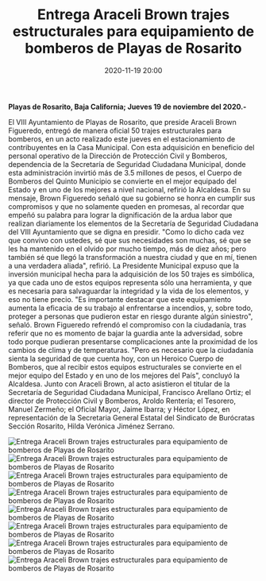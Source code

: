 ﻿---
layout: blog
title:  "Entrega Araceli Brown trajes estructurales para equipamiento de bomberos de Playas de Rosarito"
date:   2020-11-19 20:00
categories: rosarito
permalink: /:categories/:title:output_ext
image: /img/cnr/entrega-araceli-brown-trajes-estructurales-para-equipamiento.jpg
alt : "Entrega Araceli Brown trajes estructurales para equipamiento de bomberos de Playas de Rosarito"
autor: "CNR Noticias - Canal 73"
---


**Playas de Rosarito, Baja California;  Jueves 19 de noviembre del 2020.-**


El VIII Ayuntamiento de Playas de Rosarito, que preside Araceli Brown Figueredo, entregó de manera oficial 50 trajes estructurales para bomberos, en un acto realizado este jueves en el estacionamiento de contribuyentes en la Casa Municipal.
Con esta adquisición en beneficio del personal operativo de la Dirección de Protección Civil y Bomberos, dependencia de la Secretaría de Seguridad Ciudadana Municipal, donde esta administración invirtió más de 3.5 millones de pesos, el Cuerpo de Bomberos del Quinto Municipio se convierte en el mejor equipado del Estado y en uno de los mejores a nivel nacional, refirió la Alcaldesa.
En su mensaje, Brown Figueredo señaló que su gobierno se honra en cumplir sus compromisos y que no solamente queden en promesas, al recordar que empeñó su palabra para lograr la dignificación de la ardua labor que realizan diariamente los elementos de la Secretaría de Seguridad Ciudadana del VIII Ayuntamiento que se digna en presidir.
"Como lo dicho cada vez que convivo con ustedes, sé que sus necesidades son muchas, sé que se les ha mantenido en el olvido por mucho tiempo, más de diez años; pero también sé que llegó la  transformación a nuestra ciudad y que en mí, tienen a una verdadera aliada", refirió.
La Presidente Municipal expuso que la inversión municipal hecha para la adquisición de los 50 trajes es simbólica, ya que cada uno de estos equipos representa sólo una herramienta, y que es necesaria para salvaguardar la integridad y la vida de los elementos, y eso no tiene precio.
"Es importante destacar que este equipamiento aumenta la eficacia de su trabajo al enfrentarse a incendios, y, sobre todo, proteger a personas que pudieron estar en riesgo durante algún siniestro", señaló.
Brown Figueredo refrendó el compromiso con la ciudadanía, tras referir que no es momento de bajar la guardia ante la adversidad, sobre todo porque pudieran presentarse complicaciones ante la proximidad de los cambios de clima y de temperaturas.
"Pero es necesario que la ciudadanía sienta la seguridad de que cuenta hoy, con un Heroico Cuerpo de Bomberos, que al recibir estos equipos estructurales se convierte en el mejor equipo del Estado y en uno de los mejores del País", concluyó la Alcaldesa.
Junto con Araceli Brown, al acto asistieron el titular de la Secretaría de Seguridad Ciudadana Municipal, Francisco Arellano Ortiz; el director de Protección Civil y Bomberos, Aroldo Rentería; el Tesorero, Manuel Zermeño; el Oficial Mayor, Jaime Ibarra; y Héctor López, en representación de la Secretaria General Estatal del Sindicato de Burócratas Sección Rosarito,  Hilda Verónica Jiménez Serrano.

<div id="carouselExampleSlidesOnly" class="carousel slide" data-ride="carousel">
  <div class="carousel-inner">
    <div class="carousel-item active">
       <img class="d-block w-100" src="/img/cnr/entrega-araceli-brown-trajes-estructurales-para-equipamiento.jpg" loading="lazy"  alt="Entrega Araceli Brown trajes estructurales para equipamiento de bomberos de Playas de Rosarito">
    </div>
    <div class="carousel-item">
       <img class="d-block w-100" src="/img/cnr/entrega-araceli-brown-trajes-estructurales-para-equipamiento-2.jpg" loading="lazy"  alt="Entrega Araceli Brown trajes estructurales para equipamiento de bomberos de Playas de Rosarito">
    </div>    
    <div class="carousel-item">
       <img class="d-block w-100" src="/img/cnr/entrega-araceli-brown-trajes-estructurales-para-equipamiento-3.jpg" loading="lazy"  alt="Entrega Araceli Brown trajes estructurales para equipamiento de bomberos de Playas de Rosarito">
    </div> 
    <div class="carousel-item">
       <img class="d-block w-100" src="/img/cnr/entrega-araceli-brown-trajes-estructurales-para-equipamiento-4.jpg" loading="lazy"  alt="Entrega Araceli Brown trajes estructurales para equipamiento de bomberos de Playas de Rosarito">
    </div> 
    <div class="carousel-item">
       <img class="d-block w-100" src="/img/cnr/entrega-araceli-brown-trajes-estructurales-para-equipamiento-5.jpg" loading="lazy"  alt="Entrega Araceli Brown trajes estructurales para equipamiento de bomberos de Playas de Rosarito">
    </div> 
    <div class="carousel-item">
       <img class="d-block w-100" src="/img/cnr/entrega-araceli-brown-trajes-estructurales-para-equipamiento-6.jpg" loading="lazy"  alt="Entrega Araceli Brown trajes estructurales para equipamiento de bomberos de Playas de Rosarito">
    </div> 
    <div class="carousel-item">
       <img class="d-block w-100" src="/img/cnr/entrega-araceli-brown-trajes-estructurales-para-equipamiento-7.jpg" loading="lazy"  alt="Entrega Araceli Brown trajes estructurales para equipamiento de bomberos de Playas de Rosarito">
    </div> 
    <div class="carousel-item">
       <img class="d-block w-100" src="/img/cnr/entrega-araceli-brown-trajes-estructurales-para-equipamiento-8.jpg" loading="lazy"  alt="Entrega Araceli Brown trajes estructurales para equipamiento de bomberos de Playas de Rosarito">
    </div>                                 
  </div>
</div>